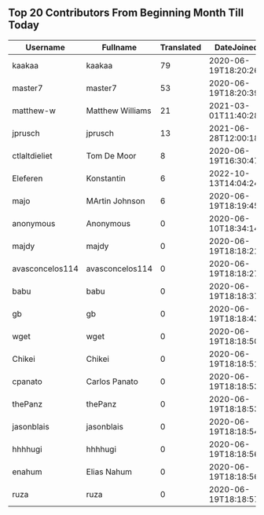 ## Top 20 Contributors From Beginning Month Till Today ##
|Username|Fullname|Translated|DateJoined|Language|
|--------|--------|----------|----------|-------|
|kaakaa|kaakaa|79|2020-06-19T18:20:26Z|ja|
|master7|master7|53|2020-06-19T18:20:39.|pl|
|matthew-w|Matthew Williams|21|2021-03-01T11:40:28.|en_AU|
|jprusch|jprusch|13|2021-06-28T12:00:18.|de|
|ctlaltdieliet|Tom De Moor|8|2020-06-19T16:30:47Z|nl|
|Eleferen|Konstantin|6|2022-10-13T14:04:24Z|ru|
|majo|MArtin Johnson|6|2020-06-19T18:19:45Z|sv|
|anonymous|Anonymous|0|2020-06-10T18:34:14.||
|majdy|majdy|0|2020-06-19T18:18:21.||
|avasconcelos114|avasconcelos114|0|2020-06-19T18:18:27Z||
|babu|babu|0|2020-06-19T18:18:37.||
|gb|gb|0|2020-06-19T18:18:43.||
|wget|wget|0|2020-06-19T18:18:50Z|ro|
|Chikei|Chikei|0|2020-06-19T18:18:51Z|zh_Hant|
|cpanato|Carlos Panato|0|2020-06-19T18:18:53Z||
|thePanz|thePanz|0|2020-06-19T18:18:53Z||
|jasonblais|jasonblais|0|2020-06-19T18:18:54Z||
|hhhhugi|hhhhugi|0|2020-06-19T18:18:56.||
|enahum|Elias  Nahum|0|2020-06-19T18:18:56Z|es|
|ruza|ruza|0|2020-06-19T18:18:57.||
